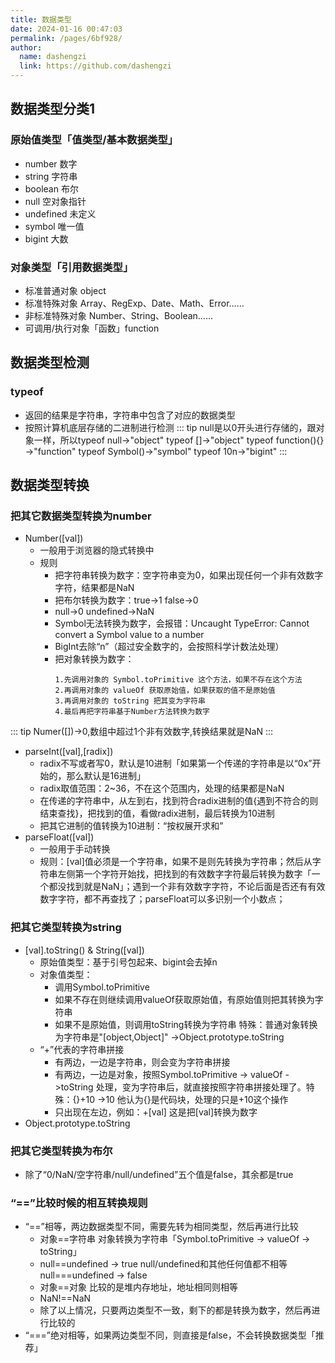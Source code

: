 ```yaml
---
title: 数据类型
date: 2024-01-16 00:47:03
permalink: /pages/6bf928/
author: 
  name: dashengzi
  link: https://github.com/dashengzi
---
```



## 数据类型分类1
### 原始值类型「值类型/基本数据类型」
+ number 数字
+ string 字符串
+ boolean 布尔
+ null 空对象指针
+ undefined 未定义
+ symbol 唯一值
+ bigint 大数

### 对象类型「引用数据类型」
+ 标准普通对象 object
+ 标准特殊对象 Array、RegExp、Date、Math、Error……
+ 非标准特殊对象 Number、String、Boolean……
+ 可调用/执行对象「函数」function

## 数据类型检测
### typeof
+ 返回的结果是字符串，字符串中包含了对应的数据类型
+ 按照计算机底层存储的二进制进行检测
::: tip
null是以0开头进行存储的，跟对象一样，所以typeof null->"object"
typeof []->"object"  typeof function(){} ->"function"  typeof Symbol()->"symbol"
typeof 10n->"bigint"
:::

## 数据类型转换
### 把其它数据类型转换为number
+ Number([val])
  + 一般用于浏览器的隐式转换中
  + 规则
    + 把字符串转换为数字：空字符串变为0，如果出现任何一个非有效数字字符，结果都是NaN
    + 把布尔转换为数字：true->1  false->0
    + null->0  undefined->NaN
    + Symbol无法转换为数字，会报错：Uncaught TypeError: Cannot convert a Symbol value to a number
    + BigInt去除“n”（超过安全数字的，会按照科学计数法处理）
    + 把对象转换为数字：
      ```
      1.先调用对象的 Symbol.toPrimitive 这个方法，如果不存在这个方法
      2.再调用对象的 valueOf 获取原始值，如果获取的值不是原始值
      3.再调用对象的 toString 把其变为字符串
      4.最后再把字符串基于Number方法转换为数字
      ```  
::: tip
Numer([])->0,数组中超过1个非有效数字,转换结果就是NaN
:::
+ parseInt([val],[radix])
    + radix不写或者写0，默认是10进制「如果第一个传递的字符串是以“0x”开始的，那么默认是16进制」
    + radix取值范围：2~36，不在这个范围内，处理的结果都是NaN
    + 在传递的字符串中，从左到右，找到符合radix进制的值{遇到不符合的则结束查找}，把找到的值，看做radix进制，最后转换为10进制
    + 把其它进制的值转换为10进制：“按权展开求和”
+ parseFloat([val])
    + 一般用于手动转换
    + 规则：[val]值必须是一个字符串，如果不是则先转换为字符串；然后从字符串左侧第一个字符开始找，把找到的有效数字字符最后转换为数字「一个都没找到就是NaN」；遇到一个非有效数字字符，不论后面是否还有有效数字字符，都不再查找了；parseFloat可以多识别一个小数点；

### 把其它类型转换为string
+ [val].toString() & String([val])
    + 原始值类型：基于引号包起来、bigint会去掉n
    + 对象值类型：
        + 调用Symbol.toPrimitive
        + 如果不存在则继续调用valueOf获取原始值，有原始值则把其转换为字符串
        + 如果不是原始值，则调用toString转换为字符串
        特殊：普通对象转换为字符串是"[object,Object]" ->Object.prototype.toString
    + “+”代表的字符串拼接
        + 有两边，一边是字符串，则会变为字符串拼接
        + 有两边，一边是对象，按照Symbol.toPrimitive -> valueOf ->toString 处理，变为字符串后，就直接按照字符串拼接处理了。特殊：{}+10 ->10  他认为{}是代码块，处理的只是+10这个操作
        + 只出现在左边，例如：+[val] 这是把[val]转换为数字
+ Object.prototype.toString

### 把其它类型转换为布尔
+ 除了“0/NaN/空字符串/null/undefined”五个值是false，其余都是true

### “==”比较时候的相互转换规则
+ “==”相等，两边数据类型不同，需要先转为相同类型，然后再进行比较
    + 对象==字符串   对象转换为字符串「Symbol.toPrimitive -> valueOf -> toString」
    + null==undefined  -> true   null/undefined和其他任何值都不相等 null===undefined -> false
    + 对象==对象  比较的是堆内存地址，地址相同则相等
    + NaN!==NaN 
    + 除了以上情况，只要两边类型不一致，剩下的都是转换为数字，然后再进行比较的       
+ “===”绝对相等，如果两边类型不同，则直接是false，不会转换数据类型「推荐」





